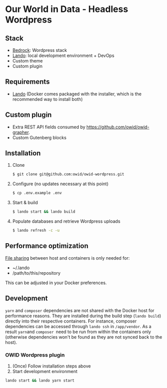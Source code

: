 # Our World in Data - Headless Wordpress

## Stack

- [Bedrock](https://roots.io/bedrock/): Wordpress stack
- [Lando](https://lando.dev/): local development environment + DevOps
- Custom theme
- Custom plugin

## Requirements

- [Lando](https://lando.dev/) (Docker comes packaged with the installer, which is the recommended way to install both)

## Custom plugin

- Extra REST API fields consumed by https://github.com/owid/owid-grapher.
- Custom Gutenberg blocks

## Installation

1. Clone

   ```sh
   $ git clone git@github.com:owid/owid-wordpress.git
   ```

2. Configure (no updates necessary at this point)

   ```sh
   $ cp .env.example .env
   ```

3. Start & build

   ```sh
   $ lando start && lando build
   ```

4. Populate databases and retrieve Wordpress uploads

   ```sh
   $ lando refresh -c -u
   ```

## Performance optimization

[File sharing](https://docs.docker.com/docker-for-mac/#file-sharing) between host and containers is only needed for:

- ~/.lando
- /path/to/this/repository

This can be adjusted in your Docker preferences.

## Development

`yarn` and `composer` dependencies are not shared with the Docker host for performance reasons. They are installed during the build step (`lando build`) directly into their respective containers. For instance, composer dependencies can be accessed through `lando ssh` in `/app/vendor`.
As a result `yarn`and `composer `need to be run from within the containers only (otherwise dependencies won't be found as they are not synced back to the host).

### OWID Wordpress plugin

1. (Once) Follow installation steps above
2. Start development environment

```sh
lando start && lando yarn start
```

